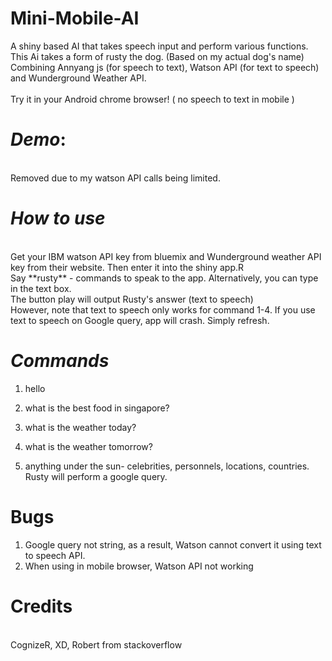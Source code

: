 # Mini-Mobile-AI
A shiny based AI that takes speech input and perform various functions. This Ai takes a form of rusty the dog. (Based on my actual dog's name) Combining Annyang js (for speech to text), Watson API (for text to speech) and Wunderground Weather API.  
<br>
Try it in your Android chrome browser! ( no speech to text in mobile ) 


# *Demo*:
<br>
Removed due to my watson API calls being limited. 

# *How to use*
<br>
Get your IBM watson API key from bluemix and Wunderground weather API key from their website. Then enter it into the shiny app.R
<br>
Say **rusty** - commands to speak to the app. Alternatively, you can type in the text box. 
<br>
The button play will output Rusty's answer (text to speech)
<br>
However, note that text to speech only works for command 1-4. If you use text to speech on Google query, app will crash. Simply refresh. 

# *Commands*

1) hello 
2) what is the best food in singapore?
3) what is the weather today?
4) what is the weather tomorrow?

5) anything under the sun- celebrities, personnels, locations, countries. Rusty will perform a google query.


# Bugs 

1) Google query not string, as a result, Watson cannot convert it using text to speech API. 
2) When using in mobile browser, Watson API not working

# Credits
<br>
CognizeR, XD, Robert from stackoverflow 
